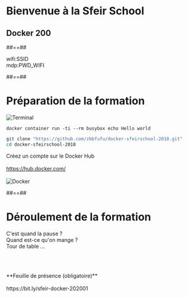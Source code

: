 <!-- .slide: class="first-slide" sfeir-level="2" sfeir-techno="docker" -->

# **Bienvenue à la Sfeir School**

## **Docker 200**

##==##

<!-- .slide: class="school-presentation" -->

<div class="wifi">
    <span class="key">wifi:</span><span>SSID</span><br>
    <span class="key">mdp:</span><span>PWD_WIFI</span>
</div>

##==##

<!-- .slide: class="sfeir-bg-white-1 with-code big-code" -->

# Préparation de la formation

<div class="center">
  <img src="./assets/images/icon/terminal.png" alt="Terminal">
</div>

```docker
docker container run -ti --rm busybox echo Hello world
```

```bash
git clone "https://github.com/zbbfufu/docker-sfeirschool-2018.git"
cd docker-sfeirschool-2018
```

<p class="center">
Créez un compte sur le Docker Hub
<br><br>
<a href="https://hub.docker.com/" target="_blank" rel="noopener noreferrer">https://hub.docker.com/</a>
<br><br>
<img src="./assets/images/docker.png" alt="Docker">
</p>

##==##

# Déroulement de la formation

<p class="center">
C'est quand la pause ?<br>
Quand est-ce qu'on mange ?<br>
Tour de table ...
</p>
<br><br>

<p class="center">
**Feuille de présence (obligatoire)**
<br><br>
https://bit.ly/sfeir-docker-202001
</p>
